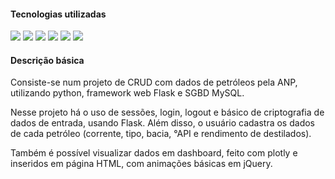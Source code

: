 <h4>Tecnologias utilizadas</h4>
<div>
<img src="https://img.shields.io/badge/Python-14354C?style=for-the-badge&logo=python&logoColor=white" />
<img src="https://img.shields.io/badge/Flask-000000?style=for-the-badge&logo=flask&logoColor=white" />
<img src="https://img.shields.io/badge/HTML5-E34F26?style=for-the-badge&logo=html5&logoColor=white" />
<img src="https://img.shields.io/badge/CSS-239120?&style=for-the-badge&logo=css3&logoColor=white" />
<img src="https://img.shields.io/badge/JavaScript-F7DF1E?style=for-the-badge&logo=javascript&logoColor=black" />
<img src="https://img.shields.io/badge/MySQL-00000F?style=for-the-badge&logo=mysql&logoColor=white" />
 </div>

<h4>Descrição básica</h4>
<p>Consiste-se num projeto de CRUD com dados de petróleos pela ANP, utilizando python, framework web Flask e SGBD MySQL.</p>
<p>Nesse projeto há o uso de sessões, login, logout e básico de criptografia de dados de entrada, usando Flask. Além disso,
o usuário cadastra os dados de cada petróleo (corrente, tipo, bacia, °API e rendimento de destilados).</p>
<p>Também é possível visualizar dados em dashboard, feito com plotly e inseridos em página HTML, com animações básicas em jQuery.</p>

